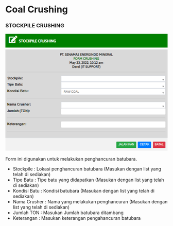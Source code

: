 # Coal Crushing

### STOCKPILE CRUSHING

![](<../../.gitbook/assets/stockpile crushing (1).PNG>)

Form ini digunakan untuk melakukan penghancuran batubara.

* Stockpile : Lokasi penghancuran batubara (Masukan dengan list yang telah di sediakan)
* Tipe Batu : Tipe batu yang didapatkan (Masukan dengan list yang telah di sediakan)
* Kondisi Batu : Kondisi batubara (Masukan dengan list yang telah di sediakan)
* Nama Crusher : Nama yang melakukan penghancuran (Masukan dengan list yang telah di sediakan)
* Jumlah TON : Masukan Jumlah batubara ditambang
* Keterangan : Masukan keterangan pengahancuran batubara
